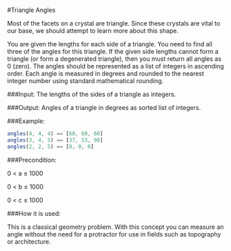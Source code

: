 #Triangle Angles

Most of the facets on a crystal are triangle. Since these crystals are vital to our base, we should attempt to learn more about this shape.

You are given the lengths for each side of a triangle. You need to find all three of the angles for this triangle. If the given side lengths cannot form a triangle (or form a degenerated triangle), then you must return all angles as 0 (zero). The angles should be represented as a list of integers in ascending order. Each angle is measured in degrees and rounded to the nearest integer number using standard mathematical rounding.

###Input: The lengths of the sides of a triangle as integers.

###Output: Angles of a triangle in degrees as sorted list of integers.

###Example:
```javascript
angles(4, 4, 4) == [60, 60, 60]
angles(3, 4, 5) == [37, 53, 90]
angles(2, 2, 5) == [0, 0, 0]
```
###Precondition:

0 < a ≤ 1000

0 < b ≤ 1000

0 < c ≤ 1000

###How it is used:

This is a classical geometry problem. With this concept you can measure an angle without the need for a protractor for use in fields such as topography or architecture.
